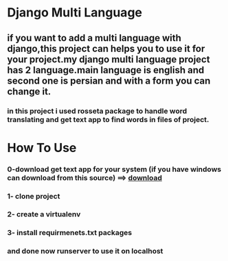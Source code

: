 # Django Multi Language
## if you want to add a multi language with django,this project can helps you to use it for your project.my django multi language project has 2 language.main language is english and second one is persian and with a form you can change it.
### in this project i used rosseta package to handle word translating and get text app to find words in files of project.
# How To Use
### 0-download get text app for your system (if you have windows can download from this source) ==> [download](https://mlocati.github.io/articles/gettext-iconv-windows.html)
### 1- clone project
### 2- create a virtualenv
### 3- install requirmenets.txt packages
### and done now runserver to use it on localhost
